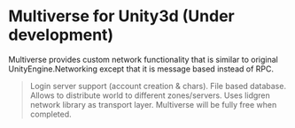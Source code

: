Multiverse for Unity3d (Under development)
=============

Multiverse provides custom network functionality that is similar to original UnityEngine.Networking except that it is message based instead of RPC.

>Login server support (account creation & chars).
>File based database.
>Allows to distribute world to different zones/servers.
>Uses lidgren network library as transport layer.
>Multiverse will be fully free when completed.
